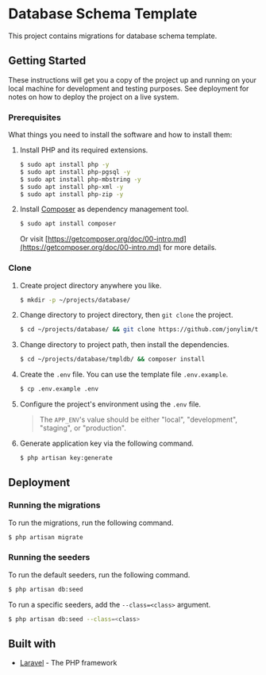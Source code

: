 # Database Schema Template

This project contains migrations for database schema template.

## Getting Started

These instructions will get you a copy of the project up and running on your local machine for development and testing purposes.
See deployment for notes on how to deploy the project on a live system.

### Prerequisites

What things you need to install the software and how to install them:

1. Install PHP and its required extensions.
    
    ```bash
    $ sudo apt install php -y
    $ sudo apt install php-pgsql -y
    $ sudo apt install php-mbstring -y
    $ sudo apt install php-xml -y
    $ sudo apt install php-zip -y
    ```

2. Install [Composer](https://getcomposer.org/) as dependency management tool.
    
    ```bash
    $ sudo apt install composer
    ```
    
    Or visit [https://getcomposer.org/doc/00-intro.md](https://getcomposer.org/doc/00-intro.md) for more details.
    
### Clone

1. Create project directory anywhere you like.

    ```bash
    $ mkdir -p ~/projects/database/
    ```

2. Change directory to project directory, then `git clone` the project.

    ```bash
    $ cd ~/projects/database/ && git clone https://github.com/jonylim/tmpldb.git
    ```

3. Change directory to project path, then install the dependencies.

    ```bash
    $ cd ~/projects/database/tmpldb/ && composer install
    ```
    
4. Create the `.env` file. You can use the template file `.env.example`.
    
    ```bash
    $ cp .env.example .env
    ```
    
5. Configure the project's environment using the `.env` file.    
    > The `APP_ENV`'s value should be either "local", "development", "staging", or "production".

6. Generate application key via the following command.
    
    ```bash
    $ php artisan key:generate
    ```

## Deployment

### Running the migrations

To run the migrations, run the following command.

```bash
$ php artisan migrate
```

### Running the seeders

To run the default seeders, run the following command.

```bash
$ php artisan db:seed
```

To run a specific seeders, add the `--class=<class>` argument.

```bash
$ php artisan db:seed --class=<class>
```

## Built with

* [Laravel](https://laravel.com/) - The PHP framework